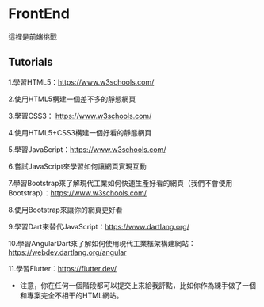 # FrontEnd

這裡是前端挑戰

## Tutorials

1.學習HTML5：https://www.w3schools.com/

2.使用HTML5構建一個差不多的靜態網頁

3.學習CSS3： https://www.w3schools.com/

4.使用HTML5+CSS3構建一個好看的靜態網頁

5.學習JavaScript：https://www.w3schools.com/

6.嘗試JavaScript來學習如何讓網頁實現互動

7.學習Bootstrap來了解現代工業如何快速生產好看的網頁（我們不會使用Bootstrap）：https://www.w3schools.com/

8.使用Bootstrap來讓你的網頁更好看

9.學習Dart來替代JavaScript：https://www.dartlang.org/

10.學習AngularDart來了解如何使用現代工業框架構建網站：https://webdev.dartlang.org/angular

11.學習Flutter：https://flutter.dev/

* 注意，你在任何一個階段都可以提交上來給我評點，比如你作為練手做了一個和專案完全不相干的HTML網站。
